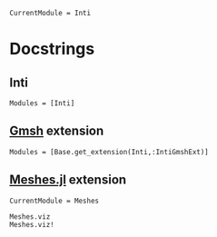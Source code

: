 ```@meta
CurrentModule = Inti
```

# Docstrings

## Inti

```@autodocs
Modules = [Inti]
```

## [Gmsh](https://gmsh.info) extension

```@autodocs
Modules = [Base.get_extension(Inti,:IntiGmshExt)]
```

## [Meshes.jl](https://github.com/JuliaGeometry/Meshes.jl) extension

```@meta
CurrentModule = Meshes
```

```@docs
Meshes.viz
Meshes.viz!
```
